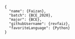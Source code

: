     {
      "name": {Faizan},
      "batch": {BCE_2020},
      "major": {BCE},
      "githubUsername": {revfaiz},
      "favoriteLanguage": {Python}
    }